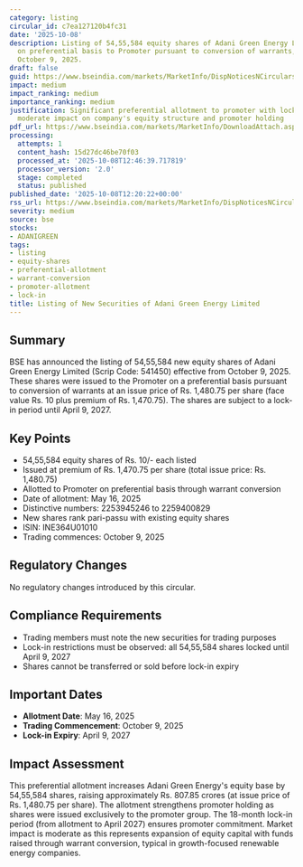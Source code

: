 ```yaml
---
category: listing
circular_id: c7ea127120b4fc31
date: '2025-10-08'
description: Listing of 54,55,584 equity shares of Adani Green Energy Limited issued
  on preferential basis to Promoter pursuant to conversion of warrants, effective
  October 9, 2025.
draft: false
guid: https://www.bseindia.com/markets/MarketInfo/DispNoticesNCirculars.aspx?Noticeid={3806250D-BFBF-4DDF-BE4C-5750AF2B3F18}&noticeno=20251008-31&dt=10/08/2025&icount=31&totcount=35&flag=0
impact: medium
impact_ranking: medium
importance_ranking: medium
justification: Significant preferential allotment to promoter with lock-in period,
  moderate impact on company's equity structure and promoter holding
pdf_url: https://www.bseindia.com/markets/MarketInfo/DownloadAttach.aspx?id=20251008-31&attachedId=
processing:
  attempts: 1
  content_hash: 15d27dc46be70f03
  processed_at: '2025-10-08T12:46:39.717819'
  processor_version: '2.0'
  stage: completed
  status: published
published_date: '2025-10-08T12:20:22+00:00'
rss_url: https://www.bseindia.com/markets/MarketInfo/DispNoticesNCirculars.aspx?Noticeid={3806250D-BFBF-4DDF-BE4C-5750AF2B3F18}&noticeno=20251008-31&dt=10/08/2025&icount=31&totcount=35&flag=0
severity: medium
source: bse
stocks:
- ADANIGREEN
tags:
- listing
- equity-shares
- preferential-allotment
- warrant-conversion
- promoter-allotment
- lock-in
title: Listing of New Securities of Adani Green Energy Limited
---
```


## Summary

BSE has announced the listing of 54,55,584 new equity shares of Adani Green Energy Limited (Scrip Code: 541450) effective from October 9, 2025. These shares were issued to the Promoter on a preferential basis pursuant to conversion of warrants at an issue price of Rs. 1,480.75 per share (face value Rs. 10 plus premium of Rs. 1,470.75). The shares are subject to a lock-in period until April 9, 2027.

## Key Points

- 54,55,584 equity shares of Rs. 10/- each listed
- Issued at premium of Rs. 1,470.75 per share (total issue price: Rs. 1,480.75)
- Allotted to Promoter on preferential basis through warrant conversion
- Date of allotment: May 16, 2025
- Distinctive numbers: 2253945246 to 2259400829
- New shares rank pari-passu with existing equity shares
- ISIN: INE364U01010
- Trading commences: October 9, 2025

## Regulatory Changes

No regulatory changes introduced by this circular.

## Compliance Requirements

- Trading members must note the new securities for trading purposes
- Lock-in restrictions must be observed: all 54,55,584 shares locked until April 9, 2027
- Shares cannot be transferred or sold before lock-in expiry

## Important Dates

- **Allotment Date**: May 16, 2025
- **Trading Commencement**: October 9, 2025
- **Lock-in Expiry**: April 9, 2027

## Impact Assessment

This preferential allotment increases Adani Green Energy's equity base by 54,55,584 shares, raising approximately Rs. 807.85 crores (at issue price of Rs. 1,480.75 per share). The allotment strengthens promoter holding as shares were issued exclusively to the promoter group. The 18-month lock-in period (from allotment to April 2027) ensures promoter commitment. Market impact is moderate as this represents expansion of equity capital with funds raised through warrant conversion, typical in growth-focused renewable energy companies.